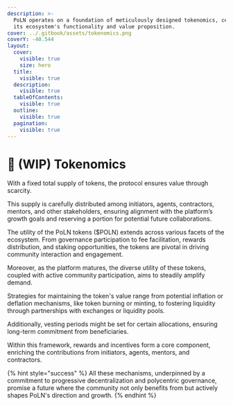 ```yaml
---
description: >-
  PoLN operates on a foundation of meticulously designed tokenomics, central to
  its ecosystem's functionality and value proposition.
cover: ../.gitbook/assets/tokenomics.png
coverY: -40.544
layout:
  cover:
    visible: true
    size: hero
  title:
    visible: true
  description:
    visible: true
  tableOfContents:
    visible: true
  outline:
    visible: true
  pagination:
    visible: true
---
```


# 🚧 (WIP) Tokenomics

With a fixed total supply of tokens, the protocol ensures value through scarcity.&#x20;

This supply is carefully distributed among initiators, agents, contractors, mentors, and other stakeholders, ensuring alignment with the platform’s growth goals and reserving a portion for potential future collaborations.

The utility of the PoLN tokens ($POLN) extends across various facets of the ecosystem. From governance participation to fee facilitation, rewards distribution, and staking opportunities, the tokens are pivotal in driving community interaction and engagement.&#x20;

Moreover, as the platform matures, the diverse utility of these tokens, coupled with active community participation, aims to steadily amplify demand.

Strategies for maintaining the token's value range from potential inflation or deflation mechanisms, like token burning or minting, to fostering liquidity through partnerships with exchanges or liquidity pools.&#x20;

Additionally, vesting periods might be set for certain allocations, ensuring long-term commitment from beneficiaries.&#x20;

Within this framework, rewards and incentives form a core component, enriching the contributions from initiators, agents, mentors, and contractors.&#x20;

{% hint style="success" %}
All these mechanisms, underpinned by a commitment to progressive decentralization and polycentric governance, promise a future where the community not only benefits from but actively shapes PoLN's direction and growth.
{% endhint %}
